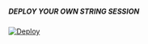 ##### DEPLOY YOUR OWN STRING SESSION
[![Deploy](https://www.herokucdn.com/deploy/button.svg)](https://heroku.com/deploy?template=https://github.com/SUKHPAL443/sessionhack_bot)
